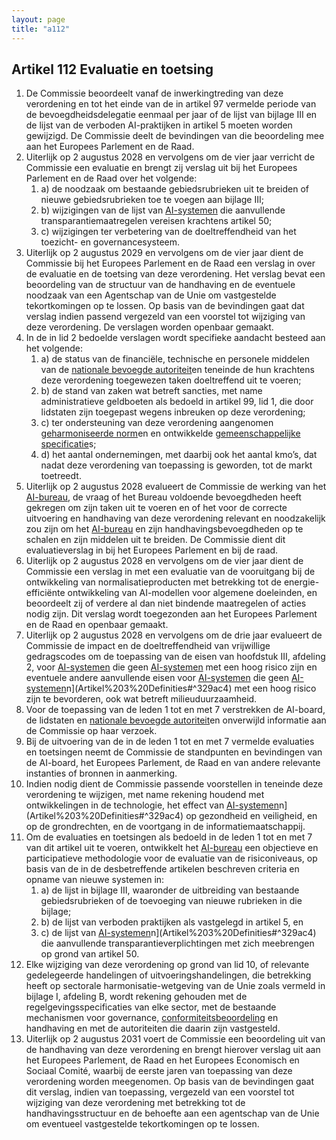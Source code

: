 ```yaml
---
layout: page
title: "a112"
---
```


## Artikel 112 Evaluatie en toetsing

1. De Commissie beoordeelt vanaf de inwerkingtreding van deze verordening en tot het einde van de in artikel 97 vermelde periode van de bevoegdheidsdelegatie eenmaal per jaar of de lijst van bijlage III en de lijst van de verboden AI-praktijken in artikel 5 moeten worden gewijzigd. De Commissie deelt de bevindingen van die beoordeling mee aan het Europees Parlement en de Raad.
2. Uiterlijk op 2 augustus 2028 en vervolgens om de vier jaar verricht de Commissie een evaluatie en brengt zij verslag uit bij het Europees Parlement en de Raad over het volgende:
	1. a) de noodzaak om bestaande gebiedsrubrieken uit te breiden of nieuwe gebiedsrubrieken toe te voegen aan bijlage III;
	2. b) wijzigingen van de lijst van [AI-systemen](a3.md#^ai-systeem) die aanvullende transparantiemaatregelen vereisen krachtens artikel 50;
	3. c) wijzigingen ter verbetering van de doeltreffendheid van het toezicht- en governancesysteem.
3. Uiterlijk op 2 augustus 2029 en vervolgens om de vier jaar dient de Commissie bij het Europees Parlement en de Raad een verslag in over de evaluatie en de toetsing van deze verordening. Het verslag bevat een beoordeling van de structuur van de handhaving en de eventuele noodzaak van een Agentschap van de Unie om vastgestelde tekortkomingen op te lossen. Op basis van de bevindingen gaat dat verslag indien passend vergezeld van een voorstel tot wijziging van deze verordening. De verslagen worden openbaar gemaakt.
4. In de in lid 2 bedoelde verslagen wordt specifieke aandacht besteed aan het volgende:
	1. a) de status van de financiële, technische en personele middelen van de [nationale bevoegde autoriteit](a3.md#^natbau)en teneinde de hun krachtens deze verordening toegewezen taken doeltreffend uit te voeren;
	2. b) de stand van zaken wat betreft sancties, met name administratieve geldboeten als bedoeld in artikel 99, lid 1, die door lidstaten zijn toegepast wegens inbreuken op deze verordening;
	3. c) ter ondersteuning van deze verordening aangenomen [geharmoniseerde norm](a3.md#^hnorm)en en ontwikkelde [gemeenschappelijke specificatie](a3.md#^gespec)s;
	4. d) het aantal ondernemingen, met daarbij ook het aantal kmo’s, dat nadat deze verordening van toepassing is geworden, tot de markt toetreedt.
5. Uiterlijk op 2 augustus 2028 evalueert de Commissie de werking van het [AI-bureau](a3.md#^aibur), de vraag of het Bureau voldoende bevoegdheden heeft gekregen om zijn taken uit te voeren en of het voor de correcte uitvoering en handhaving van deze verordening relevant en noodzakelijk zou zijn om het [AI-bureau](a3.md#^aibur) en zijn handhavingsbevoegdheden op te schalen en zijn middelen uit te breiden. De Commissie dient dit evaluatieverslag in bij het Europees Parlement en bij de raad.
6. Uiterlijk op 2 augustus 2028 en vervolgens om de vier jaar dient de Commissie een verslag in met een evaluatie van de vooruitgang bij de ontwikkeling van normalisatieproducten met betrekking tot de energie-efficiënte ontwikkeling van AI-modellen voor algemene doeleinden, en beoordeelt zij of verdere al dan niet bindende maatregelen of acties nodig zijn. Dit verslag wordt toegezonden aan het Europees Parlement en de Raad en openbaar gemaakt.
7. Uiterlijk op 2 augustus 2028 en vervolgens om de drie jaar evalueert de Commissie de impact en de doeltreffendheid van vrijwillige gedragscodes om de toepassing van de eisen van hoofdstuk III, afdeling 2, voor [AI-systemen](a3.md#^ai-systeem) die geen [AI-systemen](a3.md#^ai-systeem) met een hoog risico zijn en eventuele andere aanvullende eisen voor [AI-systemen](a3.md#^ai-systeem) die geen [AI-systemen](a3.md#^ai-systeem)n](Artikel%203%20Definities#^329ac4) met een hoog risico zijn te bevorderen, ook wat betreft milieuduurzaamheid.
8. Voor de toepassing van de leden 1 tot en met 7 verstrekken de AI-board, de lidstaten en [nationale bevoegde autoriteit](a3.md#^natbau)en onverwijld informatie aan de Commissie op haar verzoek.
9. Bij de uitvoering van de in de leden 1 tot en met 7 vermelde evaluaties en toetsingen neemt de Commissie de standpunten en bevindingen van de AI-board, het Europees Parlement, de Raad en van andere relevante instanties of bronnen in aanmerking.
10. Indien nodig dient de Commissie passende voorstellen in teneinde deze verordening te wijzigen, met name rekening houdend met ontwikkelingen in de technologie, het effect van [AI-systemen](a3.md#^ai-systeem)n](Artikel%203%20Definities#^329ac4) op gezondheid en veiligheid, en op de grondrechten, en de voortgang in de informatiemaatschappij.
11. Om de evaluaties en toetsingen als bedoeld in de leden 1 tot en met 7 van dit artikel uit te voeren, ontwikkelt het [AI-bureau](a3.md#^aibur) een objectieve en participatieve methodologie voor de evaluatie van de risiconiveaus, op basis van de in de desbetreffende artikelen beschreven criteria en opname van nieuwe systemen in:
	1. a) de lijst in bijlage III, waaronder de uitbreiding van bestaande gebiedsrubrieken of de toevoeging van nieuwe rubrieken in die bijlage;
	2. b) de lijst van verboden praktijken als vastgelegd in artikel 5, en
	3. c) de lijst van [AI-systemen](a3.md#^ai-systeem)n](Artikel%203%20Definities#^329ac4) die aanvullende transparantieverplichtingen met zich meebrengen op grond van artikel 50.
12. Elke wijziging van deze verordening op grond van lid 10, of relevante gedelegeerde handelingen of uitvoeringshandelingen, die betrekking heeft op sectorale harmonisatie-wetgeving van de Unie zoals vermeld in bijlage I, afdeling B, wordt rekening gehouden met de regelgevingsspecificaties van elke sector, met de bestaande mechanismen voor governance, [conformiteitsbeoordeling](a3.md#^conformiteitsbeoordeling) en handhaving en met de autoriteiten die daarin zijn vastgesteld.
13. Uiterlijk op 2 augustus 2031 voert de Commissie een beoordeling uit van de handhaving van deze verordening en brengt hierover verslag uit aan het Europees Parlement, de Raad en het Europees Economisch en Sociaal Comité, waarbij de eerste jaren van toepassing van deze verordening worden meegenomen. Op basis van de bevindingen gaat dit verslag, indien van toepassing, vergezeld van een voorstel tot wijziging van deze verordening met betrekking tot de handhavingsstructuur en de behoefte aan een agentschap van de Unie om eventueel vastgestelde tekortkomingen op te lossen.